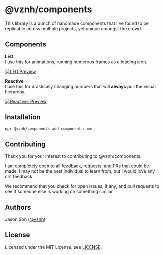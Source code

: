 # @vznh/components
This library is a bunch of handmade components that I've found to be replicable across multiple projects, yet unique amongst the crowd.

## Components
**LED**  
I use this for animations, running numerous frames as a loading icon.  

[![LED Preview](https://i.imgur.com/eAmRTJU.gif)](https://imgur.com/a/XbaxUnW)  


**Reactive**  
I use this for drastically changing numbers that will **always** pull the visual hierarchy.

[![Reactive: Preview](https://i.imgur.com/zdDFAiY.gif)](https://imgur.com)


## Installation
```bash
npx @vznh/components add component-name
```

## Contributing
Thank you for your interest to contributing to @vznh/components.

I am completely open to all feedback, requests, and PRs that could be made. I may not be the best individual to learn from, but I would love any crit feedback.

We recommend that you check for open issues, if any, and pull requests to see if someone else is working on something similar.

## Authors
Jason Son ([@vznh](https://github.com/vznh))

## License
Licensed under the MIT License, see [LICENSE](https://github.com/vznh/components/blob/master/LICENSE).
